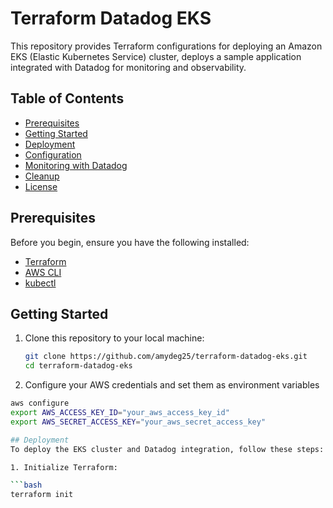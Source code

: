 # Terraform Datadog EKS

This repository provides Terraform configurations for deploying an Amazon EKS (Elastic Kubernetes Service) cluster, deploys a sample application integrated with Datadog for monitoring and observability.

## Table of Contents

- [Prerequisites](#prerequisites)
- [Getting Started](#getting-started)
- [Deployment](#deployment)
- [Configuration](#configuration)
- [Monitoring with Datadog](#monitoring-with-datadog)
- [Cleanup](#cleanup)
- [License](#license)

## Prerequisites

Before you begin, ensure you have the following installed:

- [Terraform](https://www.terraform.io/downloads.html) 
- [AWS CLI](https://aws.amazon.com/cli/)
- [kubectl](https://kubernetes.io/docs/tasks/tools/install-kubectl/) 

## Getting Started

1. Clone this repository to your local machine:

   ```bash
   git clone https://github.com/amydeg25/terraform-datadog-eks.git
   cd terraform-datadog-eks

2. Configure your AWS credentials and set them as environment variables

```bash
aws configure
export AWS_ACCESS_KEY_ID="your_aws_access_key_id"
export AWS_SECRET_ACCESS_KEY="your_aws_secret_access_key"

## Deployment 
To deploy the EKS cluster and Datadog integration, follow these steps:

1. Initialize Terraform:

```bash
terraform init

